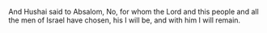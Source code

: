 And Hushai said to Absalom, No, for whom the Lord and this people and all the men of Israel have chosen, his I will be, and with him I will remain.
